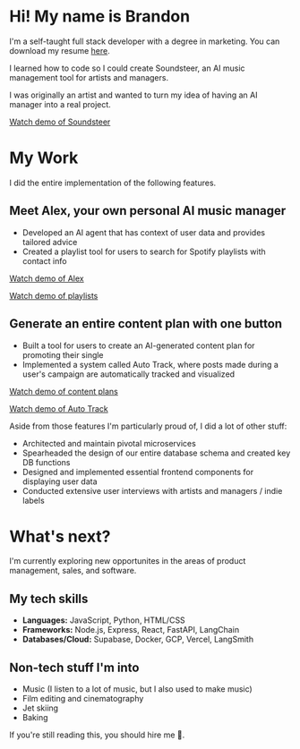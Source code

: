 # Hi! My name is Brandon
I'm a self-taught full stack developer with a degree in marketing. You can download my resume [here](https://github.com/brandonhresko/brandonhresko/blob/56b9e5d4ae4b8803e78ca65670c95e51d934e210/2024%20Brandon%20Hresko%20Resume.docx.pdf).

I learned how to code so I could create Soundsteer, an AI music management tool for artists and managers.

I was originally an artist and wanted to turn my idea of having an AI manager into a real project.

[Watch demo of Soundsteer](https://youtu.be/pfC65LwEfcc?si=f7cp6LIJ6w7EfJ9P)

# My Work
I did the entire implementation of the following features.

## Meet Alex, your own personal AI music manager
- Developed an AI agent that has context of user data and provides tailored advice
- Created a playlist tool for users to search for Spotify playlists with contact info

[Watch demo of Alex](https://youtu.be/KQGngFK6VGQ?si=2pyZ1iLeAXM_ncRP)

[Watch demo of playlists](https://youtu.be/h7Ukwd5B1YQ?si=vnJYyTjWUSl8p2Mv)

## Generate an entire content plan with one button
- Built a tool for users to create an AI-generated content plan for promoting their single
- Implemented a system called Auto Track, where posts made during a user's campaign are automatically tracked and visualized
  
[Watch demo of content plans](https://youtu.be/9HA221LYxcQ?si=lsEQ5dsgUDefFPbX)

[Watch demo of Auto Track](https://youtu.be/4ZM5WWGOSsM?si=6RIgeJMWugQMeqZq)

Aside from those features I'm particularly proud of, I did a lot of other stuff:

- Architected and maintain pivotal microservices
- Spearheaded the design of our entire database schema and created key DB functions
- Designed and implemented essential frontend components for displaying user data
- Conducted extensive user interviews with artists and managers / indie labels

# What's next?
I'm currently exploring new opportunites in the areas of product management, sales, and software.

## My tech skills
- **Languages:** JavaScript, Python, HTML/CSS 
- **Frameworks:** Node.js, Express, React, FastAPI, LangChain 
- **Databases/Cloud:** Supabase, Docker, GCP, Vercel, LangSmith

## Non-tech stuff I'm into
- Music (I listen to a lot of music, but I also used to make music)
- Film editing and cinematography
- Jet skiing
- Baking

If you're still reading this, you should hire me 🫶.
